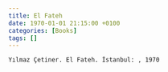 ```yaml
---
title: El Fateh
date: 1970-01-01 21:15:00 +0100
categories: [Books]
tags: []
---
```


```Yılmaz Çetiner. El Fateh. İstanbul: , 1970```

